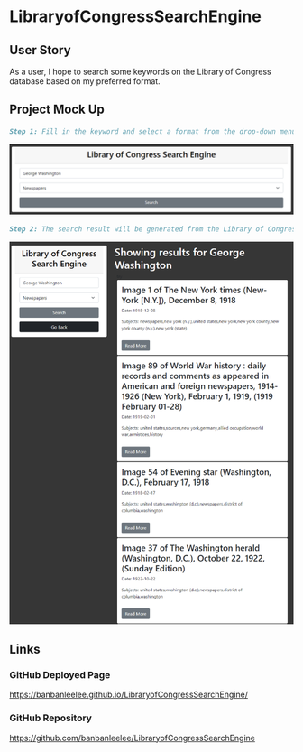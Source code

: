 # LibraryofCongressSearchEngine

## User Story
As a user, I hope to search some keywords on the Library of Congress database based on my preferred format.

## Project Mock Up
```md
Step 1: Fill in the keyword and select a format from the drop-down menu.
```
![](./asset/image/step1.PNG)

```md
Step 2: The search result will be generated from the Library of Congress API.
```
![](./asset/image/step2.PNG)

## Links

### GitHub Deployed Page
https://banbanleelee.github.io/LibraryofCongressSearchEngine/
### GitHub Repository
https://github.com/banbanleelee/LibraryofCongressSearchEngine